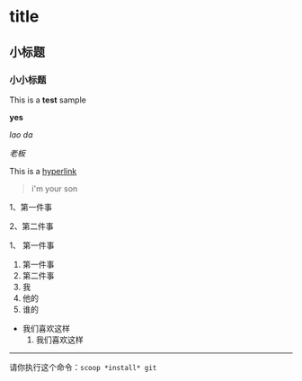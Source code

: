 # title
## 小标题
### 小小标题
This is a **test** sample

__yes__

*lao da*

*老板*

This is a [hyperlink](https://www.bilibili.com/video/av75225128?p=1)

> i'm your son

1、第一件事

2、第二件事

1、 第一件事
1. 第一件事
2. 第二件事
1. 我
1. 他的
1. 谁的
* 我们喜欢这样
    1. 我们喜欢这样
---
请你执行这个命令：`scoop *install* git`









